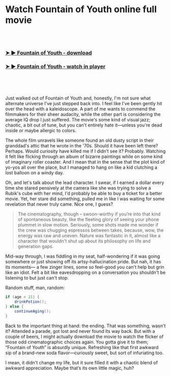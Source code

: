 <h1>Watch Fountain of Youth online full movie</h1>


<br><br>

<h3><a href="https://Ritos-senilascy1988.github.io/ovpvncmbms/">➤ ► Fountain of Youth - download</a></h3> 
<h3><a href="https://Ritos-senilascy1988.github.io/ovpvncmbms/">➤ ► Fountain of Youth - watch in player</a></h3>


<br><br><br>


Just walked out of Fountain of Youth and, honestly, I'm not sure what alternate universe I've just stepped back into. I feel like I've been gently hit over the head with a kaleidoscope. A part of me wants to commend the filmmakers for their sheer audacity, while the other part is considering the average IQ drop I just suffered. The movie's some kind of visual jazz; chaotic, a bit out of tune, but you can't entirely hate it—unless you're dead inside or maybe allergic to colors.

The whole film unravels like someone found an old dusty script in their granddad's attic that he wrote in the '70s. Should it have been left there? Perhaps. Would curiosity have killed me if I didn’t see it? Probably. Watching it felt like flicking through an album of bizarre paintings while on some kind of imaginary roller coaster. And I mean that in the sense that the plot kind of yo-yos all over the place, but I managed to hang on like a kid clutching a lost balloon on a windy day.

Oh, and let's talk about the lead character. I swear, if I earned a dollar every time she stared pensively at the camera like she was trying to solve a Rubik's cube with her mind, I'd probably be able to buy a ticket for a better movie. Yet, her stare did something, pulled me in like I was waiting for some revelation that never truly came. Nice one, I guess?

> The cinematography, though – swoon-worthy if you’re into that kind of spontaneous beauty, like the fleeting glory of seeing your phone plummet in slow motion. Seriously, some shots made me wonder if the crew was chugging espressos between takes, because, wow, the energy was raw and uneven. Nature was fantastic in it, almost like a character that wouldn't shut up about its philosophy on life and generation gaps.

Mid-way through, I was fiddling in my seat, half-wondering if it was going somewhere or just showing off its artsy-hallucination pride. But nah, it has its moments— a few zinger lines, some so feel-good you can't help but grin like an idiot. Felt a bit like eavesdropping on a conversation you shouldn't be listening to but just can't stop.

Random stuff, man, random: 
```csharp
if (age < 21) {
    drinkPotion();
} else {
    continueAging();
}
```
Back to the important thing at hand: the ending. That was something, wasn't it? Attended a parade, got lost and never found its way back. But with a couple of beers, I might actually download the movie to watch the flicker of those odd cinematographic choices again. You gotta give it to them; “Fountain of Youth” is absurdly unique. Refreshing like that first awkward sip of a brand-new soda flavor—curiously sweet, but sort of infuriating too.

I mean, it didn't change my life, but it sure filled it with a chaotic blend of awkward appreciation. Maybe that’s its own little magic, huh?
